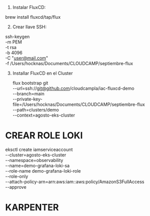 
1. Instalar FluxCD:

  brew install fluxcd/tap/flux


2. Crear llave SSH:

  ssh-keygen \
      -m PEM \
      -t rsa \
      -b 4096 \
      -C "user@mail.com" \
      -f /Users/hocknas/Documents/CLOUDCAMP/septiembre-flux

3. Installar FluxCD en el Cluster

    flux bootstrap git \
      --url=ssh://git@github.com/cloudcampla/iac-fluxcd-demo \
      --branch=main \
      --private-key-file=/Users/hocknas/Documents/CLOUDCAMP/septiembre-flux \
      --path=clusters/demo \
      --context=agosto-eks-cluster



# CREAR ROLE LOKI 

eksctl create iamserviceaccount \
  --cluster=agosto-eks-cluster \
  --namespace=observability \
  --name=demo-grafana-loki-sa \
  --role-name demo-grafana-loki-role \
  --role-only \
  --attach-policy-arn=arn:aws:iam::aws:policy/AmazonS3FullAccess \
  --approve


# KARPENTER
